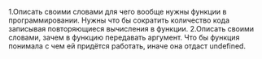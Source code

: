 1.Описать своими словами для чего вообще нужны функции в программировании.
Нужны что бы сократить количество кода записывая повторяющиеся вычисления в функции.
2.Описать своими словами, зачем в функцию передавать аргумент.
Что бы функция понимала с чем ей придётся работать, иначе она отдаст undefined.
